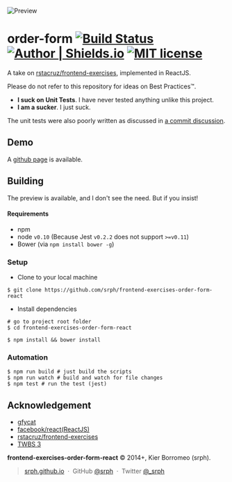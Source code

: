 ![Preview](http://zippy.gfycat.com/FrayedDeafeningGreatdane.gif)

# order-form [![Build Status](https://travis-ci.org/srph/frontend-exercises-order-form-react.svg?branch=master)](https://travis-ci.org/srph/frontend-exercises-order-form-react) [![Author | Shields.io](http://img.shields.io/badge/author-%40srph-blue.svg?style=flat-square)](http://twitter.com/_srph) [![MIT license](http://img.shields.io/badge/license-MIT-brightgreen.svg)](http://opensource.org/licenses/MIT)

A take on [rstacruz/frontend-exercises](https://github.com/rstacruz/frontend-exercises/tree/master/order-form), implemented in ReactJS.

Please do not refer to this repository for ideas on Best Practices™.

- **I suck on Unit Tests**. I have never tested anything unlike this project.
- **I am a sucker**. I just suck.

The unit tests were also poorly written as discussed in [a commit discussion](https://github.com/srph/frontend-exercises-order-form-react/commit/cc65e22df5857bd5aad717ef1afe89a24f2b51da).

## Demo

A [github page](https://srph.github.io/frontend-exercises-order-form-react) is available.

## Building

The preview is available, and I don't see the need. But if you insist!

#### Requirements

- npm 
- node ```v0.10``` (Because Jest ```v0.2.2``` does not support ```>=v0.11```)
- Bower (via ```npm install bower -g```)

### Setup

- Clone to your local machine

```
$ git clone https://github.com/srph/frontend-exercises-order-form-react
```

- Install dependencies

```
# go to project root folder
$ cd frontend-exercises-order-form-react

$ npm install && bower install
```

### Automation

```
$ npm run build # just build the scripts
$ npm run watch # build and watch for file changes
$ npm test # run the test (jest)
```
## Acknowledgement

- [gfycat](http://gfycat.com/FrayedDeafeningGreatdane)
- [facebook/react(ReactJS)](https://github.com/facebook/react)
- [rstacruz/frontend-exercises](https://github.com/rstacruz/frontend-exercises/tree/master/order-form)
- [TWBS 3](https://github.com/twbs/bootstrap)

**frontend-exercises-order-form-react** © 2014+, Kier Borromeo (srph).

> [srph.github.io](http://srph.github.io) &nbsp;&middot;&nbsp;
> GitHub [@srph](https://github.com/srph) &nbsp;&middot;&nbsp;
> Twitter [@_srph](https://twitter.com/_srph)
